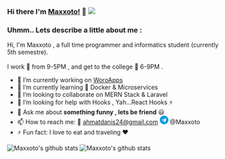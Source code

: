 ### Hi there  I'm [Maxxoto!](https://maxxoto.github.io)  👋 ![](https://visitor-badge.glitch.me/badge?page_id=maxxoto.maxxoto)

### Uhmm.. Lets describe a little about me :
  Hi, I'm Maxxoto , a full time programmer and informatics student (currently 5th semestre).<br><br>
  I work :briefcase: from 9-5PM , and get to the college :book: 6-9PM . 
  
- 🔭 I’m currently working on [WoroApps](https://github.com/users/Maxxoto/projects/2)
- 🌱 I’m currently learning :whale: Docker & Microservices
- 👯 I’m looking to collaborate on MERN Stack & Laravel
- 🤔 I’m looking for help with Hooks , Yah...React Hooks  :zap:
- 💬 Ask me about **something funny , lets be friend** :smiley:
- 📫 How to reach me: :email: ahmatdanis24@gmail.com  <img src='https://raw.githubusercontent.com/Maxxoto/Maxxoto/master/telegram.svg' height='20'> @Maxxoto
- ⚡ Fun fact: I love to eat and traveling :heart:


![Maxxoto's github stats](https://github-readme-stats.vercel.app/api/top-langs/?username=maxxoto&layout=compact&hide_border=true)
![Maxxoto's github stats](https://github-readme-stats.vercel.app/api?username=Maxxoto&show_icons=true&hide_border=true)
